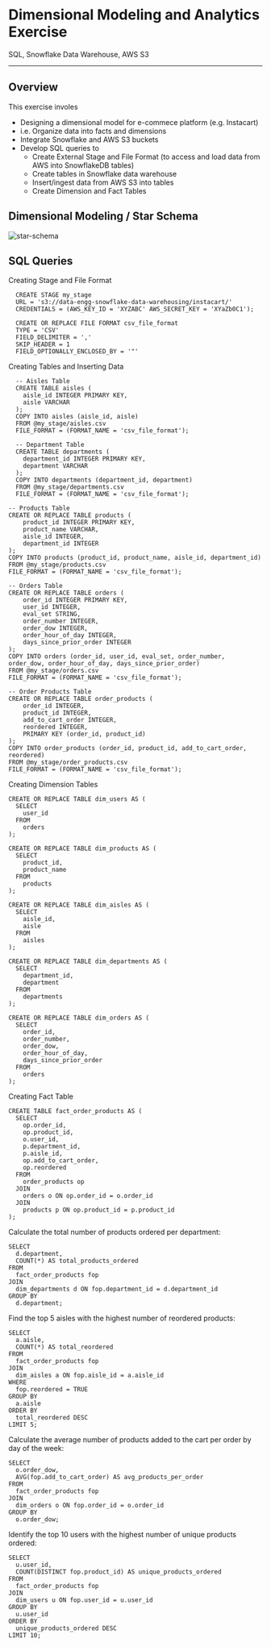 # Dimensional Modeling and Analytics Exercise
SQL, Snowflake Data Warehouse, AWS S3

---

## Overview

This exercise involes

  - Designing a dimensional model for e-commece platform (e.g. Instacart)
  - i.e. Organize data into facts and dimensions
  - Integrate Snowflake and AWS S3 buckets
  - Develop SQL queries to
      - Create External Stage and File Format (to access and load data from AWS into SnowflakeDB tables) 
      - Create tables in Snowflake data warehouse
      - Insert/ingest data from AWS S3 into tables
      - Create Dimension and Fact Tables

## Dimensional Modeling / Star Schema

![star-schema](https://github.com/user-attachments/assets/bda89a9e-add5-40db-af80-1cdd682f90c0)

## SQL Queries

Creating Stage and File Format

      CREATE STAGE my_stage
      URL = 's3://data-engg-snowflake-data-warehousing/instacart/'
      CREDENTIALS = (AWS_KEY_ID = 'XYZABC' AWS_SECRET_KEY = 'XYaZb0C1');

      CREATE OR REPLACE FILE FORMAT csv_file_format
      TYPE = 'CSV'
      FIELD_DELIMITER = ','
      SKIP_HEADER = 1
      FIELD_OPTIONALLY_ENCLOSED_BY = '"'

Creating Tables and Inserting Data

      -- Aisles Table
      CREATE TABLE aisles (
        aisle_id INTEGER PRIMARY KEY,
        aisle VARCHAR
      );
      COPY INTO aisles (aisle_id, aisle)
      FROM @my_stage/aisles.csv
      FILE_FORMAT = (FORMAT_NAME = 'csv_file_format');

      -- Department Table
      CREATE TABLE departments (
        department_id INTEGER PRIMARY KEY,
        department VARCHAR
      );
      COPY INTO departments (department_id, department)
      FROM @my_stage/departments.csv
      FILE_FORMAT = (FORMAT_NAME = 'csv_file_format');

    -- Products Table
    CREATE OR REPLACE TABLE products (
        product_id INTEGER PRIMARY KEY,
        product_name VARCHAR,
        aisle_id INTEGER,
        department_id INTEGER
    );
    COPY INTO products (product_id, product_name, aisle_id, department_id)
    FROM @my_stage/products.csv
    FILE_FORMAT = (FORMAT_NAME = 'csv_file_format');

    -- Orders Table
    CREATE OR REPLACE TABLE orders (
        order_id INTEGER PRIMARY KEY,
        user_id INTEGER,
        eval_set STRING,
        order_number INTEGER,
        order_dow INTEGER,
        order_hour_of_day INTEGER,
        days_since_prior_order INTEGER
    );
    COPY INTO orders (order_id, user_id, eval_set, order_number, order_dow, order_hour_of_day, days_since_prior_order)
    FROM @my_stage/orders.csv
    FILE_FORMAT = (FORMAT_NAME = 'csv_file_format');

    -- Order Products Table
    CREATE OR REPLACE TABLE order_products (
        order_id INTEGER,
        product_id INTEGER,
        add_to_cart_order INTEGER,
        reordered INTEGER,
        PRIMARY KEY (order_id, product_id)
    );
    COPY INTO order_products (order_id, product_id, add_to_cart_order, reordered)
    FROM @my_stage/order_products.csv
    FILE_FORMAT = (FORMAT_NAME = 'csv_file_format');

Creating Dimension Tables

    CREATE OR REPLACE TABLE dim_users AS (
      SELECT
        user_id
      FROM
        orders
    );

    CREATE OR REPLACE TABLE dim_products AS (
      SELECT
        product_id,
        product_name
      FROM
        products
    );

    CREATE OR REPLACE TABLE dim_aisles AS (
      SELECT
        aisle_id,
        aisle
      FROM
        aisles
    );

    CREATE OR REPLACE TABLE dim_departments AS (
      SELECT
        department_id,
        department
      FROM
        departments
    );

    CREATE OR REPLACE TABLE dim_orders AS (
      SELECT
        order_id,
        order_number,
        order_dow,
        order_hour_of_day,
        days_since_prior_order
      FROM
        orders
    );

Creating Fact Table

    CREATE TABLE fact_order_products AS (
      SELECT
        op.order_id,
        op.product_id,
        o.user_id,
        p.department_id,
        p.aisle_id,
        op.add_to_cart_order,
        op.reordered
      FROM
        order_products op
      JOIN
        orders o ON op.order_id = o.order_id
      JOIN
        products p ON op.product_id = p.product_id
    );

Calculate the total number of products ordered per department:

    SELECT
      d.department,
      COUNT(*) AS total_products_ordered
    FROM
      fact_order_products fop
    JOIN
      dim_departments d ON fop.department_id = d.department_id
    GROUP BY
      d.department;

Find the top 5 aisles with the highest number of reordered products:

    SELECT
      a.aisle,
      COUNT(*) AS total_reordered
    FROM
      fact_order_products fop
    JOIN
      dim_aisles a ON fop.aisle_id = a.aisle_id
    WHERE
      fop.reordered = TRUE
    GROUP BY
      a.aisle
    ORDER BY
      total_reordered DESC
    LIMIT 5;

Calculate the average number of products added to the cart per order by day of the week:

    SELECT
      o.order_dow,
      AVG(fop.add_to_cart_order) AS avg_products_per_order
    FROM
      fact_order_products fop
    JOIN
      dim_orders o ON fop.order_id = o.order_id
    GROUP BY
      o.order_dow;

Identify the top 10 users with the highest number of unique products ordered:

    SELECT
      u.user_id,
      COUNT(DISTINCT fop.product_id) AS unique_products_ordered
    FROM
      fact_order_products fop
    JOIN
      dim_users u ON fop.user_id = u.user_id
    GROUP BY
      u.user_id
    ORDER BY
      unique_products_ordered DESC
    LIMIT 10;
